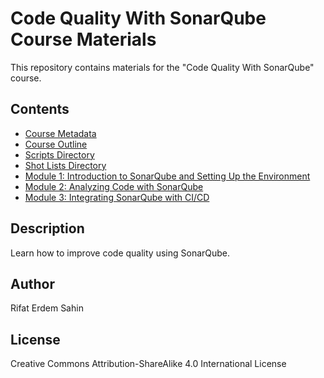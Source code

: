 # Code Quality With SonarQube Course Materials

This repository contains materials for the "Code Quality With SonarQube" course.

## Contents
- [Course Metadata](metadata.md)
- [Course Outline](course_outline.md)
- [Scripts Directory](scripts/)
- [Shot Lists Directory](shot_lists/)
- [Module 1: Introduction to SonarQube and Setting Up the Environment](scripts/module_1_script.md)
- [Module 2: Analyzing Code with SonarQube](scripts/module_2_script.md)
- [Module 3: Integrating SonarQube with CI/CD](scripts/module_3_script.md)

## Description
Learn how to improve code quality using SonarQube.

## Author
Rifat Erdem Sahin

## License
Creative Commons Attribution-ShareAlike 4.0 International License
